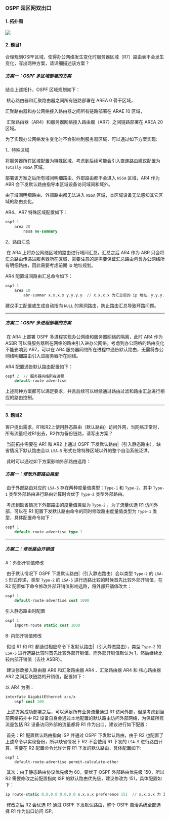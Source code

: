 ### OSPF 园区网双出口

#### 1. 拓扑图

![](https://i.loli.net/2021/12/02/Dgednyrax16kBG8.png)

#### 2. 题目1

​	合理规划OSPF区域，使得办公网络发生变化时服务器区域（R7）路由表不会发生变化，写出两种方案，请详细描述该方案？

##### 方案一：OSPF 多区域部署的方案

结合上述拓扑，OSPF 区域规划如下：

​	核心路由器和汇聚路由器之间所有链路部署在 AREA 0 骨干区域，

   汇聚路由器和办公网络接入路由器之间所有链路部署在 ARAE 10 区域，

​    汇聚路由器（AR4）和服务器网络接入路由器（AR7）之间链路部署在 AREA 20 区域。

为了实现办公网络发生变化时不会影响到服务器区域，可以通过如下方案实现: 

1、特殊区域

​	将服务器所在区域配置为特殊区域，考虑到后续可能会引入直连路由建议配置为 `Totally NSSA` 区域。

部署该方案之后所有域间明细路由、外部路由都不会进入 `NSSA` 区域，AR4 作为 ABR 会下发默认路由指导本区域设备访问域间和域外。

由于域间明细路由、外部路由都无法进入 `NSSA` 区域，本区域设备无法感知其它区域的路由变化。

AR4、AR7 特殊区域配置如下：

```sql
ospf 1
	area 20
		nssa no-summary
```

2、路由汇总

​	在 AR4 上将办公网络区域的路由进行域间汇总，汇总之后 AR4 作为 ABR 只会将汇总路由传递进服务器所在区域，需要注意的是需要保证汇总路由包含办公网络所有明细路由，因此需要考虑前期 ip 地址规划。

AR4 配置域间路由汇总命令如下：

```sql
ospf 1
	area 10
		abr-summar x.x.x.x y.y.y.y	// x.x.x.x 为汇总后的 ip 地址，y.y.y.y 为汇总后子网掩码
```

建议手工配置或生成自动指向 `NULL` 的黑洞路由，防止路由汇总导致环路问题。

------

##### 方案二：OSPF 多进程部署的方案

​	在 AR4 上部署 OSPF 多进程实现办公网络和服务器网络的隔离，此时 AR4 作为 ASBR 可以将服务器所在网络的路由引入进办公网络。考虑到办公网络的路由变化不能影响到 AR7，可以在 AR4 服务器网络所在进程中通告默认路由，无需将办公网络明细路由引入进服务器所在网络。

AR4 配置通告默认路由配置如下：

```SQL
ospf 2  // 服务器网络所在进程
	default-route-advertise
```

上述两种方案都可以满足要求，并且后续可以继续通过路由过滤和路由汇总进行相应的路由控制。

------

#### 3. 题目2

​	客户提出需求，R1和R2上使用静态路由（默认路由）访问外网，当网络正常时，所有流量经过R1出去，R2作为备份链路，请写出方案？

​	当前拓扑需要在 AR1 和 AR2 上通过 OSPF 下发默认路由|（引入静态路由），缺省情况下默认路由会以 `LSA-5` 形式在除特殊区域以外的整个自治系统泛洪。

​	此时可以通过如下方案影响外部路由选路：

##### 方案一：修改外部路由类型

​	由于外部路由对应的 `LSA-5` 存在两种度量值类型：`Type-1` 和 `Type-2`，其中 `Type-1` 类型外部路由进行路由计算时会优于 `Type-2` 类型外部路由。

​	考虑到缺省情况下外部路由的度量值类型为 `Type-2` ，为了流量优选 R1 访问外部，可以在 R1 配置下发默认路由命令的同时修改路由度量值类型为 `Type-1` 类型，具体配置命令如下：

```sql
ospf 1
	default-route-advertise type 1
```

------

##### 方案二：修改路由开销值

A：外部开销值修改

​	由于默认情况下 OSPF 下发默认路由|（引入静态路由）会以类型 `Type-2`  的 `LSA-5` 形式传递，类型 `Type-2`  的 `LSA-5` 进行选路比较的时候首先比较外部开销值，在 R2 配置如下命令修改外部开销值影响选路，将外部开销值改大：

```sql
ospf 1
	default-route-advertise cost 1000
```

引入静态路由时配置

```sql
ospf 1
	import-route static cost 1000
```

B: 内部开销值修改

​	假设 R1 和 R2 都通过相应命令下发默认路由|（引入静态路由），类型 `Type-2` 的 `LSA-5` 进行选路比较时首先比较外部开销值，而外部开销值默认为 1，然后继续比较内部开销值（去往 ASBR）。

​	建议修改接入路由器 AR6 和汇聚路由器 AR4 、汇聚路由器 AR4 和 核心路由器 AR2 之间互联链路的开销值，配置如下：

以 AR4 为例：

```sql
interfate GigabitEthernet x/x/x
	ospf cost 100
```

​	上述方案成功部署之后，可以满足所有业务流量通过 R1 访问外部，但是考虑到当前网络拓扑中 R2 设备自身会通过本地配置的默认路由访问外部网络，为保证所有流量包括 R2 设备访问外部的流量都将 R1 作为出口，建议进行如下配置：         

​	首先：R1 配置默认路由指向 ISP 并通过 OSPF 下发默认路由，由于 R2 也配置了上述命令以实现备份，所以缺省情况下 R2 不会使用 R1 下发的 `LSA-5` 进行路由计算，需要在 R2 配置命令允许计算 R1 下发的默认路由，具体配置如下:

``` 
ospf 1
	default-route-advertise permit-calculate-other
```

​	其次：由于静态路由协议优先级为 60，要优于 OSPF 外部路由优先级 150，所以 R2 需要修改之前配置指向 ISP 的默认路由优先级，建议修改为 151，具体配置如下：

```sql
ip route-static 0.0.0.0 0.0.0.0 x.x.x.x preference 151  // x.x.x.x 为 ISP 下一跳地址
```

​	修改之后 R2 会优选 R1 通过 OSPF 下发默认路由，整个 OSPF 自治系统全部选择 R1 作为出口访问 ISP。

